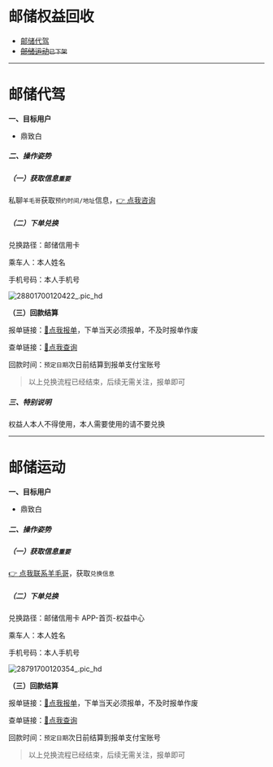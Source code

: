# 邮储权益回收

- [邮储代驾](#邮储代驾)
- ~~[邮储运动](#邮储运动)`已下架`~~

---

# 邮储代驾

**一、目标用户**

- 鼎致白

##### 二、操作姿势

##### （一）获取信息`重要`

私聊`羊毛哥`获取`预约时间/地址`信息，[👉 点我咨询](https://work.weixin.qq.com/ca/cawcdefd4b421df61a)

##### （二）下单兑换

兑换路径：邮储信用卡

乘车人：本人姓名

手机号码：本人手机号

![28801700120422_.pic_hd](https://wiki.zjkmkj.com/media/202311161544041.png)

**（三）回款结算**

报单链接：[:link:点我报单](http://u.zjkm.xyz/xGzEF)，下单当天必须报单，不及时报单作废

查单链接：[:link:点我查询](http://u.zjkm.xyz/Cr7RF)

回款时间：`预定日期`次日前结算到报单支付宝账号

> 以上兑换流程已经结束，后续无需关注，报单即可

##### 三、特别说明

权益人本人不得使用，本人需要使用的请不要兑换

---

# 邮储运动

**一、目标用户**

- 鼎致白

##### 二、操作姿势

##### （一）获取信息`重要`

[👉 点我联系羊毛哥](http://u.zjkmkj.com/unVf1  )，获取`兑换信息`

##### （二）下单兑换

兑换路径：邮储信用卡 APP-首页-权益中心

乘车人：本人姓名

手机号码：本人手机号

![28791700120354_.pic_hd](https://wiki.zjkmkj.com/media/202311161543401.png)

**（三）回款结算**

报单链接：[:link:点我报单](http://u.zjkm.xyz/xGzEF)，下单当天必须报单，不及时报单作废

查单链接：[:link:点我查询](http://u.zjkm.xyz/Cr7RF)

回款时间：`预定日期`次日前结算到报单支付宝账号

> 以上兑换流程已经结束，后续无需关注，报单即可
